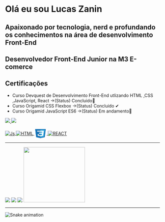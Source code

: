 <div>
  <h1>Olá eu sou Lucas Zanin</h1>
  <h2>Apaixonado por tecnologia, nerd e profundando os conhecimentos na área de desenvolvimento Front-End</h2>
  <h2>Desenvolvedor Front-End Junior na M3 E-comerce</h2>
  <h2>Certificações</h2>
  <ul>
    <li>Curso Devquest de Desenvolvimento Front-End utlizando HTML ,CSS ,JavaScript, React ->(Status) Concluido🎯</li>
     <li>Curso Origamid CSS Flexbox ->(Status) Concluido ✔</li>
     <li>Curso Origamid JavaScript ES6 ->(Status) Em andamento🎯</li>
  </ul>
  
  <a href="https://github.com/Lucaszanin">
  <img height="180em" src="https://github-readme-stats.vercel.app/api?username=Lucaszanin&show_icons=true&theme=radical&include_all_commits=true&count_private=true"/>
  <img height="180em" src="https://github-readme-stats.vercel.app/api/top-langs/?username=Lucaszanin&layout=compact&langs_count=6&theme=radical"/>
</div>
<div style="display: inline_block"><br>
  <img align="center" alt="Js" height="30" width="40" src="https://cdn.jsdelivr.net/gh/devicons/devicon/icons/javascript/javascript-plain.svg">
  <img align="center" alt="HTML" height="30" width="40" src="https://cdn.jsdelivr.net/gh/devicons/devicon/icons/html5/html5-original.svg">
  <img align="center" alt="CSS" height="30" width="40" src="https://raw.githubusercontent.com/devicons/devicon/master/icons/css3/css3-original.svg">
  <img align="center" alt="REACT" height="30" width="40" src="https://cdn.jsdelivr.net/gh/devicons/devicon/icons/react/react-original.svg">
  </div>
 
  <hr>
 
  
  
<div>
  <a href="https://www.instagram.com/lukas_zanin/" target="_blank"><img src="https://img.shields.io/badge/-Instagram-%23E4405F?style=for-the-badge&logo=instagram&logoColor=white" target="_blank"></a>
  <a href = "mailto:lukas.zanin@gmail.com"><img src="https://img.shields.io/badge/-Gmail-%23333?style=for-the-badge&logo=gmail&logoColor=white" target="_blank"></a>
  <a href="https://www.linkedin.com/in/lucas-zanin-083167106/" target="_blank"><img src="https://img.shields.io/badge/-LinkedIn-%230077B5?style=for-the-badge&logo=linkedin&logoColor=white" target="_blank"></a>
   <img height="180" width="200" src="https://images.vexels.com/media/users/3/224169/isolated/preview/dbfe1f493ad01117fa4ec5ba10150e4d-logotipo-da-programacao-de-computador.png">
  <hr>
 

  ![Snake animation](https://github.com/devemdobro/devemdobro/blob/output/github-contribution-grid-snake.svg)

</div>

